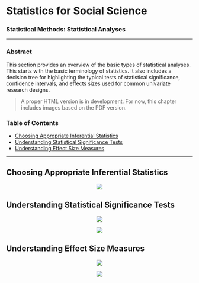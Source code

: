 # Statistics for Social Science

### Statistical Methods: Statistical Analyses

---

### Abstract

This section provides an overview of the basic types of statistical analyses. This starts with the basic terminology of statistics. It also includes a decision tree for highlighting the typical tests of statistical significance, confidence intervals, and effects sizes used for common univariate research designs.

> A proper HTML version is in development. For now, this chapter includes images based on the PDF version.

### Table of Contents

- [Choosing Appropriate Inferential Statistics](#choosing-appropriate-inferential-statistics)
- [Understanding Statistical Significance Tests](#understanding-statistical-significance-tests)
- [Understanding Effect Size Measures](#understanding-effect-size-measures)

---

## Choosing Appropriate Inferential Statistics

<p align="center"><kbd><img src="page3.png"></kbd></p>

## Understanding Statistical Significance Tests

<p align="center"><kbd><img src="page4.png"></kbd></p>
<p align="center"><kbd><img src="page5.png"></kbd></p>

## Understanding Effect Size Measures

<p align="center"><kbd><img src="page6.png"></kbd></p>
<p align="center"><kbd><img src="page7.png"></kbd></p>